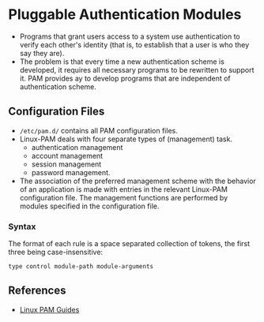 # Pluggable Authentication Modules

- Programs that grant users access to a system use authentication to verify each other's identity (that is, to establish that a user is who they say they are).
- The problem is that every time a new authentication scheme is developed, it requires all necessary programs to be rewritten to support it. PAM provides ay to develop programs that are independent of authentication scheme.

## Configuration Files

- `/etc/pam.d/` contains all PAM configuration files.
- Linux-PAM deals with four separate types of (management) task.
    - authentication management
    - account management
    - session management
    - password management.
- The association of the preferred management scheme with the behavior of an application is made with entries in the relevant Linux-PAM configuration file. The management functions are performed by modules specified in the configuration file.

### Syntax

The format of each rule is a space separated collection of tokens, the first three being case-insensitive:

```vim
type control module-path module-arguments
```

## References

- [Linux PAM Guides](http://www.linux-pam.org/Linux-PAM-html/)
